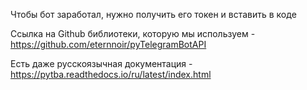 Чтобы бот заработал, нужно получить его токен и вставить в коде

Ссылка на Github библиотеки, которую мы используем - https://github.com/eternnoir/pyTelegramBotAPI

Есть даже русскоязычная документация - https://pytba.readthedocs.io/ru/latest/index.html
